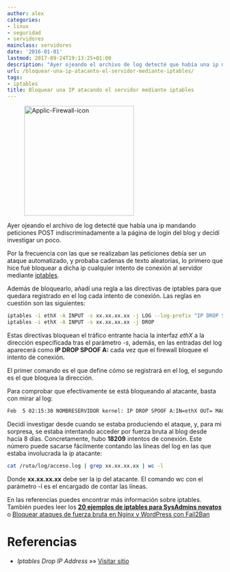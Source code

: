 ```yaml
---
author: alex
categories:
- linux
- seguridad
- servidores
mainclass: servidores
date: '2016-01-01'
lastmod: 2017-09-24T19:13:25+01:00
description: "Ayer ojeando el archivo de log detecté que había una ip mandando  peticiones POST indiscriminadamente a la página de login del blog y decidí  investigar un poco."
url: /bloquear-una-ip-atacanto-el-servidor-mediante-iptables/
tags:
- iptables
title: Bloquear una IP atacando el servidor mediante iptables
---
```


<figure>
    <img sizes="(min-width: 256px) 256px, 100vw" on="tap:lightbox1" role="button" tabindex="0" layout="responsive" src="/img/2013/02/Applic-Firewall-icon.png" alt="Applic-Firewall-icon" width="256px" height="256px" />
</figure>


Ayer ojeando el archivo de log detecté que había una ip mandando peticiones POST indiscriminadamente a la página de login del blog y decidí investigar un poco.

Por la frecuencia con las que se realizaban las peticiones debía ser un ataque automatizado, y probaba cadenas de texto aleatorias, lo primero que hice fué bloquear a dicha ip cualquier intento de conexión al servidor mediante [iptables][1].

Además de bloquearlo, añadí una regla a las directivas de iptables para que quedara registrado en el log cada intento de conexión. Las reglas en cuestión son las siguientes:

<!--more--><!--ad-->

```bash
iptables -i ethX -A INPUT -s xx.xx.xx.xx -j LOG --log-prefix "IP DROP SPOOF A:"
iptables -i ethX -A INPUT -s xx.xx.xx.xx -j DROP

```

Estas directivas bloquean el tráfico entrante hacia la interfaz *ethX* a la dirección especificada tras el parámetro *-s*, además, en las entradas del log aparecerá como **IP DROP SPOOF A:** cada vez que el firewall bloquee el intento de conexión.

El primer comando es el que define cómo se registrará en el log, el segundo es el que bloquea la dirección.

Para comprobar que efectivamente se está bloqueando al atacante, basta con mirar al log:

```bash
Feb  5 02:15:30 NOMBRESERVIDOR kernel: IP DROP SPOOF A:IN=ethX OUT= MAC=XX:XX:XX:XX:XX:XX:XX:XX:XX:XX:XX:XX:XX SRC=IPBLOQUEADA DST=IPSERVIDOR LEN=LONGITUDPAQUETE TOS=0x00 PREC=0x00 TTL=117 ID=15234 DF PROTO=TCP SPT=17652 DPT=PUERTODESTINO WINDOW=65535 RES=0x00 SYN URGP=0

```

Decidí investigar desde cuando se estaba produciendo el ataque, y, para mi sorpresa, se estaba intentando acceder por fuerza bruta al blog desde hacía 8 días. Concretamente, hubo **18209** intentos de conexión. Este número puede sacarse fácilmente contando las líneas del log en las que estaba involucrada la ip atacante:

```bash
cat /ruta/log/acceso.log | grep xx.xx.xx.xx | wc -l
```

Donde **xx.xx.xx.xx** debe ser la ip del atacante. El comando wc con el parámetro -l es el encargado de contar las líneas.

En las referencias puedes encontrar más información sobre iptables. También puedes leer los **[20 ejemplos de iptables para SysAdmins novatos][2]** o [Bloquear ataques de fuerza bruta en Nginx y WordPress con Fail2Ban][3]

# Referencias

- *Iptables Drop IP Address* »» <a href="http://www.cyberciti.biz/faq/linux-iptables-drop/" target="_blank">Visitar sitio</a>

 [1]: https://elbauldelprogramador.com/?s=iptables
 [2]: https://elbauldelprogramador.com/20-ejemplos-de-iptables-para-sysadmins/
 [3]: https://elbauldelprogramador.com/bloquear-ataques-de-fuerza-bruta-en-nginx-y-wordpress-con-fail2ban/ "Bloquear ataques de fuerza bruta en Nginx y WordPress con Fail2Ban"
